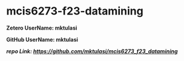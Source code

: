 # mcis6273-f23-datamining
**Zetero UserName: mktulasi**

**GitHub UserName: mktulasi**

***repo Link: https://github.com/mktulasi/mcis6273_f23_datamining***

